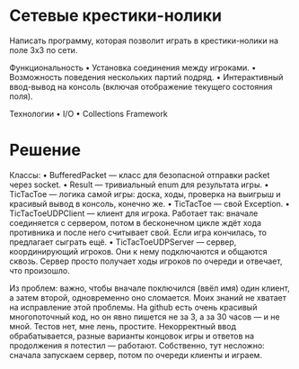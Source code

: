 # Сетевые крестики-нолики

Написать программу, которая позволит играть в крестики-нолики на поле 3x3 по сети.

Функциональность
•	Установка соединения между игроками.
•	Возможность поведения нескольких партий подряд.
•	Интерактивный ввод-вывод на консоль (включая отображение текущего состояния поля).

Технологии
•	I/O
•	Collections Framework

# Решение

Классы:
•	BufferedPacket — класс для безопасной отправки packet через socket.
•	Result — тривиальный enum для результата игры.
•	TicTacToe — логика самой игры: доска, ходы, проверка на выигрыш и красивый вывод в консоль, конечно же.
•	TicTacToe — свой Exception.
•	TicTacToeUDPClient — клиент для игрока. Работает так: вначале соединяется с сервером, потом в бесконечном цикле ждёт хода противника и после него считывает свой. Если игра кончилась, то предлагает сыграть ещё.
•	TicTacToeUDPServer — сервер, координирующий игроков. Они к нему подключаются и общаются сквозь. Сервер просто получает ходы игроков по очереди и отвечает, что произошло. 

Из проблем: важно, чтобы вначале поключился (ввёл имя) один клиент, а затем второй, одновременно оно сломается. Моих знаний не хватает на исправление этой проблемы. На github есть очень красивый многопоточный код, но он явно пишется не за 3, а за 30 часов — и не мной.
Тестов нет, мне лень, простите. Некорректный ввод обрабатывается, разные варианты концовок игры и ответов на продолжения я потестил — работают. Собственно, тут несложно: сначала запускаем сервер, потом по очереди клиенты и играем.
